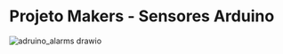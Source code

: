 # Projeto Makers - Sensores Arduino

![adruino_alarms drawio](https://github.com/aeciobrito/ProjetoMakers/assets/32203353/7e92b071-0975-47a0-b0e0-5c6336c23836)

